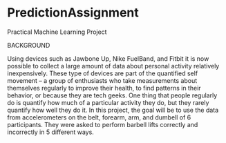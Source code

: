 # PredictionAssignment
Practical Machine Learning Project

BACKGROUND

Using devices such as Jawbone Up, Nike FuelBand, and Fitbit it is now possible to collect a large amount of data about personal activity relatively inexpensively. These type of devices are part of the quantified self movement – a group of enthusiasts who take measurements about themselves regularly to improve their health, to find patterns in their behavior, or because they are tech geeks. One thing that people regularly do is quantify how much of a particular activity they do, but they rarely quantify how well they do it. In this project, the goal will be to use the data from accelerometers on the belt, forearm, arm, and dumbell of 6 participants. They were asked to perform barbell lifts correctly and incorrectly in 5 different ways. 
